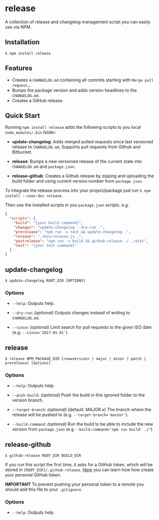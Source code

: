 # release
A collection of release and changelog management script you can easily use via NPM.

## Installation

~~~
$ npm install release
~~~

## Features

- Creates a `CHANGELOG.md` containing all commits starting with `Merge pull request…`.
- Bumps the package version and adds version headlines to the  `CHANGELOG.md`.
- Creates a GitHub release.

## Quick Start

Running `npm install release` adds the following scripts to you local `node_modules/.bin` folder:

- **update-changelog**: Adds merged pulled requests since last versioned release to `CHANGELOG.md`,
Supports pull requests from Github and Bitbucket.

- **release**: Bumps a new versioned release of the current state into `CHANGELOG.md` and `package.json`.

- **release-github**: Creates a Github release by zipping and uploading the build folder and using current version number from `package.json`.

To integrate the release process into your project/package just run `$ npm install --save-dev release`.

Then use the installed scripts in you `package.json` scripts. e.g.

~~~json
{
  "scripts": {
    "build": "[your build command]",
    "changes": "update-changelog --dry-run .",
    "prerelease": "npm run -s test && update-changelog .",
    "release": "./bin/release.js .",
    "postrelease": "npm run -s build && github-release ./ ./dist",
    "test": "[your test command]"
  }
}
~~~


## update-changelog

~~~
$ update-changelog ROOT_DIR [OPTIONS]
~~~

### Options

- `--help`: Outputs help.

- `--dry-run`: *(optional)* Outputs changes instead of writing to `CHANGELOG.md`.

- `--since`: *(optional)* Limit search for pull requests to the given ISO date (e.g. `--since='2017-01-01'`).

## release

~~~
$ release NPM_PACKAGE_DIR [<newversion> | major | minor | patch | prerelease] [options]
~~~

### Options

- `--help`: Outputs help.

- `--push-build`: *(optional)* Push the build in this ignored folder to the version branch.

- `--target-branch`: *(optional)* (default: MAJOR.x) The branch where the release will be pushed to (e.g. `--target-branch='master'`).

- `--build-command`: *(optional)* Run the build to be able to include the new version from `package.json` (e.g `--build-command='npm run build' ./"`).

## release-github

~~~
$ github-release ROOT_DIR BUILD_DIR
~~~

If you run this script the first time, it asks for a GitHub token, which will be stored in `[ROOT_DIR]/.github-release`. [Here](https://github.com/blog/1509-personal-api-tokens) you can learn how how create your personal GitHub token.

**IMPORTANT** To prevent pushing your personal token to a remote you should add this file to your `.gitignore`.

### Options

- `--help`: Outputs help.
